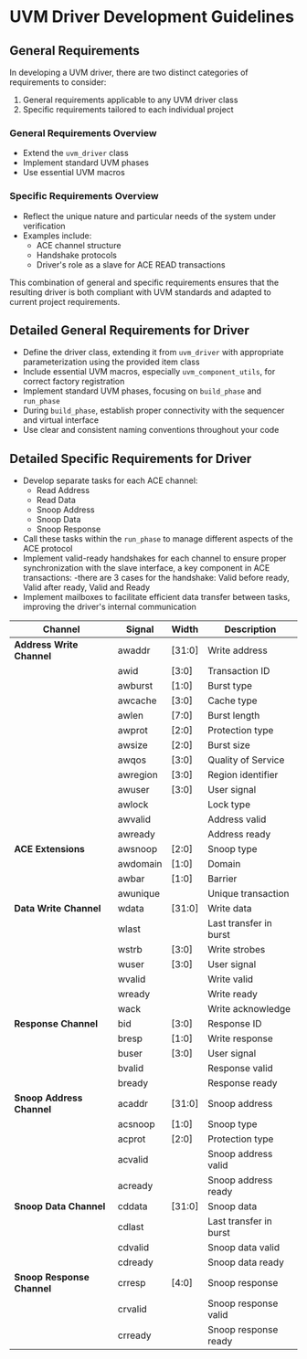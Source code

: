 


# UVM Driver Development Guidelines

## General Requirements

In developing a UVM driver, there are two distinct categories of requirements to consider:

1. General requirements applicable to any UVM driver class
2. Specific requirements tailored to each individual project

### General Requirements Overview

- Extend the `uvm_driver` class
- Implement standard UVM phases
- Use essential UVM macros

### Specific Requirements Overview

- Reflect the unique nature and particular needs of the system under verification
- Examples include:
  - ACE channel structure
  - Handshake protocols
  - Driver's role as a slave for ACE READ transactions

This combination of general and specific requirements ensures that the resulting driver is both compliant with UVM standards and adapted to current project requirements.

## Detailed General Requirements for Driver

- Define the driver class, extending it from `uvm_driver` with appropriate parameterization using the provided item class
- Include essential UVM macros, especially `uvm_component_utils`, for correct factory registration
- Implement standard UVM phases, focusing on `build_phase` and `run_phase`
- During `build_phase`, establish proper connectivity with the sequencer and virtual interface
- Use clear and consistent naming conventions throughout your code

## Detailed Specific Requirements for Driver

- Develop separate tasks for each ACE channel:
  - Read Address
  - Read Data
  - Snoop Address
  - Snoop Data
  - Snoop Response
- Call these tasks within the `run_phase` to manage different aspects of the ACE protocol
- Implement valid-ready handshakes for each channel to ensure proper synchronization with the slave interface, a key component in ACE transactions:
  -there are 3 cases for the handshake: Valid before ready, Valid after ready, Valid and Ready
- Implement mailboxes to facilitate efficient data transfer between tasks, improving the driver's internal communication


| Channel                    | Signal   | Width  | Description             |
|--------------------------- |--------  |--------|-------------------------|
| **Address Write Channel**  | awaddr   | [31:0] | Write address           |
|                            | awid     | [3:0]  | Transaction ID          |
|                            | awburst  | [1:0]  | Burst type              |
|                            | awcache  | [3:0]  | Cache type              |
|                            | awlen    | [7:0]  | Burst length            |
|                            | awprot   | [2:0]  | Protection type         |
|                            | awsize   | [2:0]  | Burst size              |
|                            | awqos    | [3:0]  | Quality of Service      |
|                            | awregion | [3:0]  | Region identifier       |
|                            | awuser   | [3:0]  | User signal             |
|                            | awlock   |        | Lock type               |
|                            | awvalid  |        | Address valid           |
|                            | awready  |        | Address ready           |
| **ACE Extensions**         | awsnoop  | [2:0]  | Snoop type              |
|                            | awdomain | [1:0]  | Domain                  |
|                            | awbar    | [1:0]  | Barrier                 |
|                            | awunique |        | Unique transaction      |
| **Data Write Channel**     | wdata    | [31:0] | Write data              |
|                            | wlast    | |        Last transfer in burst  |
|                            | wstrb    | [3:0]  | Write strobes           |
|                            | wuser    | [3:0]  | User signal             |
|                            | wvalid   | |        Write valid             |
|                            | wready   | |        Write ready             |
|                            | wack     | |        Write acknowledge       |
| **Response Channel**       | bid      | [3:0]  | Response ID             |
|                            | bresp    | [1:0]  | Write response          |
|                            | buser    | [3:0]  | User signal             |
|                            | bvalid   | |        Response valid          |
|                            | bready   | |        Response ready          |
| **Snoop Address Channel**  | acaddr   | [31:0] | Snoop address           |
|                            | acsnoop  | [1:0]  | Snoop type              |
|                            | acprot   | [2:0]  | Protection type         |
|                            | acvalid  | |        Snoop address valid     |
|                            | acready  | |        Snoop address ready     |
| **Snoop Data Channel**     | cddata   | [31:0] | Snoop data              |
|                            | cdlast   | |        Last transfer in burst  |
|                            | cdvalid  | |        Snoop data valid        |
|                            | cdready  | |        Snoop data ready        |
| **Snoop Response Channel** | crresp   | [4:0]  | Snoop response          |
|                            | crvalid  | |        Snoop response valid    |
|                            | crready  | |        Snoop response ready    |